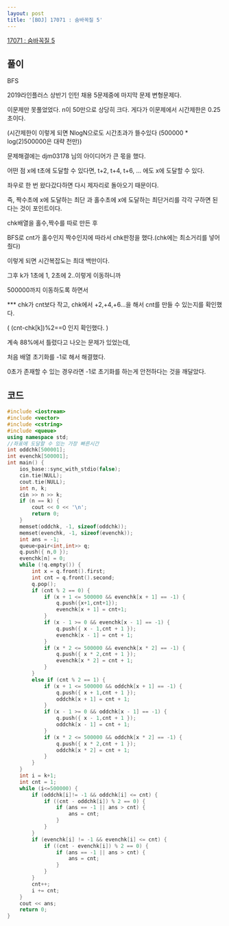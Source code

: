 ```yaml
---
layout: post
title: '[BOJ] 17071 : 숨바꼭질 5'
---
```


[17071 : 숨바꼭질 5](https://www.acmicpc.net/problem/17071)

## 풀이

BFS

2019라인플러스 상반기 인턴 채용 5문제중에 마지막 문제 변형문제다.

이문제만 못풀었었다. n이 50만으로 상당히 크다. 게다가 이문제에서 시간제한은 0.25초이다.

(시간제한이 이렇게 되면 NlogN으로도 시간초과가 뜰수있다 (500000 * log(2)500000은 대략 천만))

문제해결에는 djm03178 님의 아이디어가 큰 몫을 했다.

어떤 점 x에 t초에 도달할 수 있다면, t+2, t+4, t+6, ... 에도 x에 도달할 수 있다.

좌우로 한 번 왔다갔다하면 다시 제자리로 돌아오기 때문이다. 

즉, 짝수초에 x에 도달하는 최단 과 홀수초에 x에 도달하는 최단거리를 각각 구하면 된다는 것이 포인트이다.

chk배열을 홀수,짝수를 따로 만든 후

BFS로 cnt가 홀수인지 짝수인지에 따라서 chk판정을 했다.(chk에는 최소거리를 넣어줬다)

이렇게 되면 시간복잡도는 최대 백만이다.

그후 k가 1초에 1, 2초에 2..이렇게 이동하니까

500000까지 이동하도록 하면서

*** chk가 cnt보다 작고, chk에서 +2,+4,+6...을 해서 cnt를 만들 수 있는지를 확인했다.

( (cnt-chk[k])%2==0 인지 확인했다. )

계속 88%에서 틀렸다고 나오는 문제가 있었는데,

처음 배열 초기화를 -1로 해서 해결했다.

0초가 존재할 수 있는 경우라면 -1로 초기화를 하는게 안전하다는 것을 깨달았다.



## 코드

```cpp
#include <iostream>
#include <vector>
#include <cstring>
#include <queue>
using namespace std;
//좌표에 도달할 수 있는 가장 빠른시간
int oddchk[500001];
int evenchk[500001];
int main() {
    ios_base::sync_with_stdio(false);
    cin.tie(NULL);
    cout.tie(NULL);
    int n, k;
    cin >> n >> k;
    if (n == k) {
        cout << 0 << '\n';
        return 0;
    }
    memset(oddchk, -1, sizeof(oddchk));
    memset(evenchk, -1, sizeof(evenchk));
    int ans = -1;
    queue<pair<int,int>> q;
    q.push({ n,0 });
    evenchk[n] = 0;
    while (!q.empty()) {
        int x = q.front().first;
        int cnt = q.front().second;
        q.pop();
        if (cnt % 2 == 0) {
            if (x + 1 <= 500000 && evenchk[x + 1] == -1) {
                q.push({x+1,cnt+1});
                evenchk[x + 1] = cnt+1;
            }
            if (x - 1 >= 0 && evenchk[x - 1] == -1) {
                q.push({ x - 1,cnt + 1 });
                evenchk[x - 1] = cnt + 1;
            }
            if (x * 2 <= 500000 && evenchk[x * 2] == -1) {
                q.push({ x * 2,cnt + 1 });
                evenchk[x * 2] = cnt + 1;
            }
        }
        else if (cnt % 2 == 1) {
            if (x + 1 <= 500000 && oddchk[x + 1] == -1) {
                q.push({ x + 1,cnt + 1 });
                oddchk[x + 1] = cnt + 1;
            }
            if (x - 1 >= 0 && oddchk[x - 1] == -1) {
                q.push({ x - 1,cnt + 1 });
                oddchk[x - 1] = cnt + 1;
            }
            if (x * 2 <= 500000 && oddchk[x * 2] == -1) {
                q.push({ x * 2,cnt + 1 });
                oddchk[x * 2] = cnt + 1;
            }
        }
    }
    int i = k+1;
    int cnt = 1;
    while (i<=500000) {
        if (oddchk[i]!= -1 && oddchk[i] <= cnt) {
            if ((cnt - oddchk[i]) % 2 == 0) {
                if (ans == -1 || ans > cnt) {
                    ans = cnt;
                }
            }
        }
        if (evenchk[i] != -1 && evenchk[i] <= cnt) {
            if ((cnt - evenchk[i]) % 2 == 0) {
                if (ans == -1 || ans > cnt) {
                    ans = cnt;
                }
            }
        }
        cnt++;
        i += cnt;
    }
    cout << ans;
    return 0;
}
```
